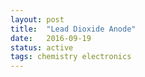 ```yaml
---
layout: post
title:  "Lead Dioxide Anode"
date:   2016-09-19
status: active
tags: chemistry electronics
---
```


<!--more-->
